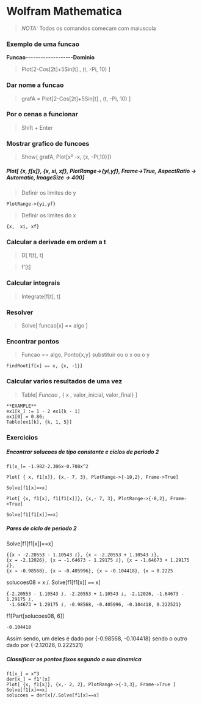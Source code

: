 # Wolfram Mathematica
> *NOTA:* Todos os comandos comecam com maiuscula

### Exemplo de uma funcao
**Funcao-------------------Dominio**

> Plot[2-Cos[2t]+5Sin[t] , (t, -Pi, 10) ]

### Dar nome a funcao
> grafA = Plot[2-Cos[2t]+5Sin[t] , (t, -Pi, 10) ] 

### Por o cenas a funcionar
> Shift + Enter

### Mostrar grafico de funcoes
> Show{ grafA, Plot[x² -x, {x, -PI,10}]}

##### Plot[ {x, f[x]}, {x, xi, xf}, PlotRange->{yi,yf}, Frame->True, AspectRatio -> Automatic, ImageSize -> 400]

> Definir os limites do y
```
PlotRange->{yi,yf}
```

> Definir os limites do x 
```
{x,  xi, xf} 
```

### Calcular a derivade em ordem a t
> D[ f[t], t]

> f'[t]

### Calcular integrais
> Integrate[f[t], t]

### Resolver
> Solve[ funcao[x] == algo ]

### Encontrar pontos
> Funcao == algo, Ponto{x,y}  substituir ou o x ou o y
```
FindRoot[f[x] ⩵ x, {x, -1}]
```

### Calcular varios resultados de uma vez
> Table[ *Funcao* , { x , valor_inicial, valor_final} ] 
```
**EXAMPLE**
ex1[k_] := 1 - 2 ex1[k - 1]
ex1[0] = 0.86;
Table[ex1[k], {k, 1, 5}]
```


### Exercicios
##### Encontrar solucoes de tipo constante e ciclos de periodo 2

```
f1[x_]= -1.982-2.306x-0.708x^2

Plot[ { x, f1[x]}, {x,- 7, 3}, PlotRange->{-10,2}, Frame->True]

Solve[f1[x]==x]

Plot[ {x, f1[x], f1[f1[x]]}, {x,- 7, 3}, PlotRange->{-8,2}, Frame->True]

Solve[f1[f1[x]]==x]
```
##### Pares de ciclo de periodo 2
Solve[f1[f1[x]]==x]
```
{{x → -2.20553 - 1.10543 ⅈ}, {x → -2.20553 + 1.10543 ⅈ},
{x → -2.12026}, {x → -1.64673 - 1.29175 ⅈ}, {x → -1.64673 + 1.29175 ⅈ},
{x → -0.98568}, {x → -0.405996}, {x → -0.104418}, {x → 0.2225
```
solucoes08 = x /. Solve[f1[f1[x]] ⩵ x]
```
{-2.20553 - 1.10543 ⅈ, -2.20553 + 1.10543 ⅈ, -2.12026, -1.64673 - 1.29175 ⅈ,
 -1.64673 + 1.29175 ⅈ, -0.98568, -0.405996, -0.104418, 0.222521}
```
f1[Part[solucoes08, 6]]
```
-0.104418
```
Assim sendo, um deles é dado por {-0.98568, -0.104418}
sendo o outro dado por {-2.12026, 0.222521}

##### Classificar os pontos fixos segundo a sua dinamica
```
f1[x_] = x^3
der[x_] = f1'[x]
Plot[ {x, f1[x]}, {x,- 2, 2}, PlotRange->{-3,3}, Frame->True ]
Solve[f1[x]==x]
solucoes = der[x]/.Solve[f1[x]==x]
```
